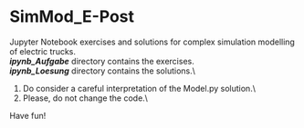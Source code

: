 # SimMod_E-Post
Jupyter Notebook exercises and solutions for complex simulation modelling of electric trucks.\
***ipynb_Aufgabe*** directory contains the exercises.\
***ipynb_Loesung*** directory contains the solutions.\
1) Do consider a careful interpretation of the Model.py solution.\
2) Please, do not change the code.\

Have fun!
